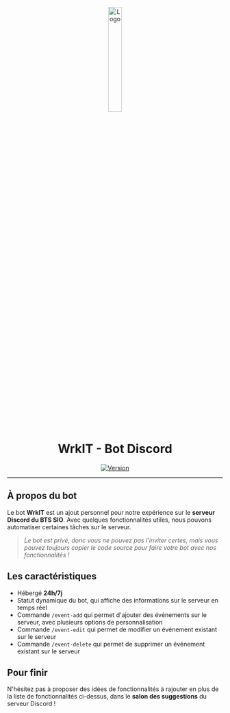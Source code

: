 <div align="center">
  <a href="https://sylvain.pro/projets/wrkit"><img src="https://github.com/20syldev/WrkIT/blob/master/src/wrkit.png" alt="Logo" width="25%" height="auto"/></a>

  # WrkIT - Bot Discord
  [![Version](https://custom-icon-badges.demolab.com/badge/Version%20:-v2.0.0-6479ee?logo=wrkit&labelColor=23272A)](https://github.com/20syldev/WrkIT/releases/latest)
</div>

---

## À propos du bot
Le bot **WrkIT** est un ajout personnel pour notre expérience sur le **serveur Discord du BTS SIO**. Avec quelques fonctionnalités utiles, nous pouvons automatiser certaines tâches sur le serveur.
> *Le bot est privé, donc vous ne pouvez pas l'inviter certes, mais vous pouvez toujours copier le code source pour faire votre bot avec nos fonctionnalités !*

## Les caractéristiques
- Hébergé **24h/7j**
- Statut dynamique du bot, qui affiche des informations sur le serveur en temps réel
- Commande `/event-add` qui permet d'ajouter des événements sur le serveur, avec plusieurs options de personnalisation
- Commande `/event-edit` qui permet de modifier un événement existant sur le serveur
- Commande `/event-delete` qui permet de supprimer un événement existant sur le serveur

## Pour finir
N'hésitez pas à proposer des idées de fonctionnalités à rajouter en plus de la liste de fonctionnalités ci-dessus, dans le **salon des suggestions** du serveur Discord !
